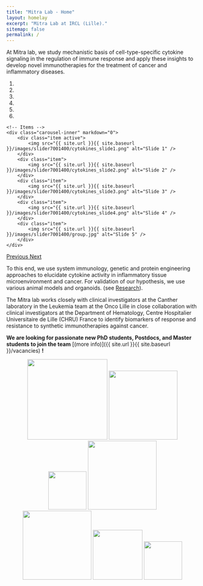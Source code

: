 ```yaml
---
title: "Mitra Lab - Home"
layout: homelay
excerpt: "Mitra Lab at IRCL (Lille)."
sitemap: false
permalink: /
---
```


At Mitra lab, we study mechanistic basis of cell-type-specific cytokine signaling in the regulation of immune response and apply these insights to develop novel immunotherapies for the treatment of cancer and inflammatory diseases. 


<div markdown="0" id="carousel" class="carousel slide" data-ride="carousel" data-interval="4000" data-pause="hover" >
    <!-- Menu -->
    <ol class="carousel-indicators">
        <li data-target="#carousel" data-slide-to="0" class="active"></li>
        <li data-target="#carousel" data-slide-to="1"></li>
        <li data-target="#carousel" data-slide-to="2"></li>
        <li data-target="#carousel" data-slide-to="3"></li>
        <li data-target="#carousel" data-slide-to="4"></li>
        <li data-target="#carousel" data-slide-to="5"></li>
    </ol>

    <!-- Items -->
    <div class="carousel-inner" markdown="0">
        <div class="item active">
            <img src="{{ site.url }}{{ site.baseurl }}/images/slider7001400/cytokines_slide1.png" alt="Slide 1" />
        </div>
        <div class="item">
            <img src="{{ site.url }}{{ site.baseurl }}/images/slider7001400/cytokines_slide2.png" alt="Slide 2" />
        </div>
        <div class="item">
            <img src="{{ site.url }}{{ site.baseurl }}/images/slider7001400/cytokines_slide3.png" alt="Slide 3" />
        </div>
        <div class="item">
            <img src="{{ site.url }}{{ site.baseurl }}/images/slider7001400/cytokines_slide4.png" alt="Slide 4" />
        </div>
        <div class="item">
            <img src="{{ site.url }}{{ site.baseurl }}/images/slider7001400/group.jpg" alt="Slide 5" />
        </div>       
    </div>
  <a class="left carousel-control" href="#carousel" role="button" data-slide="prev">
    <span class="glyphicon glyphicon-chevron-left" aria-hidden="true"></span>
    <span class="sr-only">Previous</span>
  </a>
  <a class="right carousel-control" href="#carousel" role="button" data-slide="next">
    <span class="glyphicon glyphicon-chevron-right" aria-hidden="true"></span>
    <span class="sr-only">Next</span>
  </a>
</div>




To this end, we use system immunology, genetic and protein engineering approaches to elucidate cytokine activity in inflammatory tissue microenvironment and cancer. For validation of our hypothesis, we use various animal models and organoids. (see [Research](research)).

The Mitra lab works closely with clinical investigators at the Canther laboratory in the Leukemia team at the Onco Lille in close collaboration with clinical investigators at the Department of Hematology, Centre Hospitalier Universitaire de Lille (CHRU) France to identify biomarkers of response and resistance to synthetic immunotherapies against cancer.

 **We are  looking for passionate new PhD students, Postdocs, and Master students to join the team** [(more info)]({{ site.url }}{{ site.baseurl }}/vacancies) **!**

<figure class="fourth">
  <p align="center">
    <img src="{{ site.url }}{{ site.baseurl }}/images/logopic/LOGO-IRCL.jpg" style="width: 210px">
    <img src="{{ site.url }}{{ site.baseurl }}/images/logopic/LOGO_inserm.png" style="width: 180px">
    <img src="{{ site.url }}{{ site.baseurl }}/images/logopic/LOGO_CHU_Lille.png" style="width: 100px">
    <img src="{{ site.url }}{{ site.baseurl }}/images/logopic/LOGO_lille_univ.png" style="width: 180px">
    <img src="{{ site.url }}{{ site.baseurl }}/images/logopic/LOGO_oncolille.png" style="width: 180px">
    <img src="{{ site.url }}{{ site.baseurl }}/images/logopic/LOGO_canther.jpg" style="width: 130px">
    <img src="{{ site.url }}{{ site.baseurl }}/images/logopic/LOGO_cnrs.png" style="width: 100px">
  </p>
</figure>
